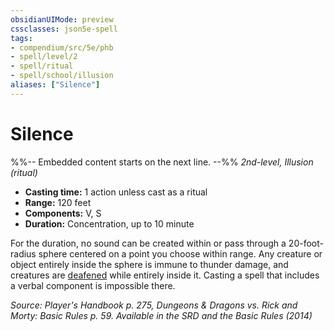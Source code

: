```yaml
---
obsidianUIMode: preview
cssclasses: json5e-spell
tags:
- compendium/src/5e/phb
- spell/level/2
- spell/ritual
- spell/school/illusion
aliases: ["Silence"]
---
```

# Silence
%%-- Embedded content starts on the next line. --%%
*2nd-level, Illusion (ritual)*  

- **Casting time:** 1 action unless cast as a ritual
- **Range:** 120 feet
- **Components:** V, S
- **Duration:** Concentration, up to 10 minute

For the duration, no sound can be created within or pass through a 20-foot-radius sphere centered on a point you choose within range. Any creature or object entirely inside the sphere is immune to thunder damage, and creatures are [deafened](2-Mechanics/CLI/rules/conditions.md#Deafened) while entirely inside it. Casting a spell that includes a verbal component is impossible there.

*Source: Player's Handbook p. 275, Dungeons & Dragons vs. Rick and Morty: Basic Rules p. 59. Available in the <span title='Systems Reference Document (5.1)'>SRD</span> and the Basic Rules (2014)*